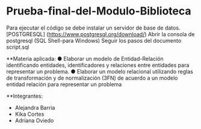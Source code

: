 # Prueba-final-del-Modulo-Biblioteca
Para ejecutar el código se debe instalar un servidor de base de datos. 
[POSTGRESQL] (https://www.postgresql.org/download/)
Abrir la consola de postgresql (SQL Shell-para Windows)
Seguir los pasos del documento script.sql

**Materia aplicada:
● Elaborar un modelo de Entidad-Relación identificando entidades, identificadores y relaciones entre entidades para representar un problema.
● Elaborar un modelo relacional utilizando reglas de transformación y de normalización (3FN) de acuerdo a un modelo entidad relación para representar un problema

**Integrantes: 
- Alejandra Barria
- Kika Cortes 
- Adriana Oviedo

